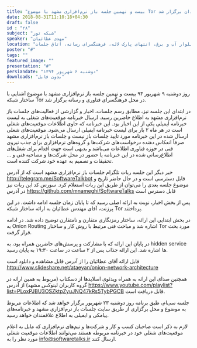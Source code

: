 ```yaml
---
title: "بیست و نهمین جلسه باز نرم‌افزاری مشهد با موضوع Tor و با استقبال علاقمندان برگزار شد"
date: 2018-08-31T11:10:18+04:30
draft: false
id : "۲۸"
subject: "شبکه تور"
speaker: "مهدی عطائیان"
location: "بلوار آب و برق، انتهای پارک لاله، فرهنگسرای رسانه، اتاق جلسات"
poster: "#"
tags: ""
featured_image: ""
presentation: "#"
persiandate: "دوشنبه ۶ شهریور ۱۳۹۴"
downloads: "بدون فایل"
---
```


روز دوشنبه ۹ شهریور ۹۴ بیست و نهمین جلسه باز نرم‌افزاری مشهد با موضوع آشنایی با ساختار شبکه Tor در محل فرهنگسرای فناوری و رسانه برگزار شد.

در ابتدای این جلسه نیز، مطابق رسم جلسات، اخبار و گزارشی از فعالیت‌های جلسات باز نرم‌افزاری مشهد به اطلاع حاضرین رسید. ارسال خبرنامه موقعیت‌های شغلی به لیست خبرنامه ایمیلی یکی از این اخبار بود. این خبرنامه که حاوی اطلاعات موقعیت‌‌های شغلی است در هر ماه ۲ بار برای لیست خبرنامه ایمیلی ارسال می‌شود. موقعیت‌های شعلی ارسال شده در این خبرنامه مورد تایید جلسات باز نیست و جلسات باز نرم‌افزاری مشهد صرفاً انعکاس دهنده درخواست‌های شرکت‌ها و گروه‌های نرم‌افزاری برای جذب نیروی فنی در حوزه فناوری اطلاعات می‌باشد و بدیهی است جهت اقدام برای شغل‌های اطلاع‌رسانی شده در این خبرنامه یا حضور در محل شرکت‌ها و مصاحبه فنی و ... تحقیقات و تصمیم به عهده خود شرکت کننده است.

خبر دیگر این جلسه ربات تلگرام جلسات باز نرم‌افزاری مشهد است که از آدرس http://telegram.me/SoftwareTalkbot قابل دسترسی است و در حال حاضر تاریخ و موضوع جلسه بعدی را می‌توان از طریق این ربات استعلام کرد. سورس کد این ربات نیز در آدرس https://github.com/mnameghi/SoftwareTalks قابل دسترس است

پس از بخش اخبار، نوبت به ارائه اصلی رسید که تا پایان زمان جلسه ادامه داشت. در این پرزنت، آقای مهندس عطائیان به ارائه ساختار شبکه Tor پرداختند.

در بخش ابتدایی این ارائه، ساختار رمزنگاری متقارن و نامتقارن توضیح داده شد. در ادامه به Onion Routing اشاره شد و مباحث فنی مرتبط با روش کار و ساختار Tor مورد بحث قرار گرفت.

در پایان این ارائه که با مشارکت و پرسش‌های حاضرین همراه بود، به hidden service ها اشاره شد. این ارائه جذاب پس از ۲ ساعت در ساعت ۱۹:۳۰ به پایان رسید.

فایل ارائه آقای عطائیان را از آدرس قابل مشاهده و دانلود است http://www.slideshare.net/ataeyan/onion-network-architecture

همچنین صدای این ارائه به همراه ویدئوی اسلایدها از دسکتاپ (مربوط به همین ارائه در گروه کاربران لینوکس مشهد) از آدرس https://www.youtube.com/playlist?list=PLoxPJBU3OSZktpZyuJNQ47kRs5TybPGCB قابل دریافت است.

جلسه سی‌ام، طبق برنامه روز دوشنبه ۲۳ شهریور برگزار خواهد شد که اطلاعات مربوط به موضوع و محل برگزاری از طریق سایت جلسات باز نرم‌افزاری مشهد و خبرنامه‌های پیامکی و ایمیلی به اطلاع علاقمندان خواهد رسید. 

لازم به ذکر است صاحبان کسب و کار و شرکت‌ها و تیم‌های نرم‌افزاری که مایل به اعلام موقعیت‌های شغلی خود در خبرنامه مربوطه هستند می‌توانند اطلاعات موقعیت شغلی مورد نظر را به info@softwaretalks.ir ارسال کنند. 